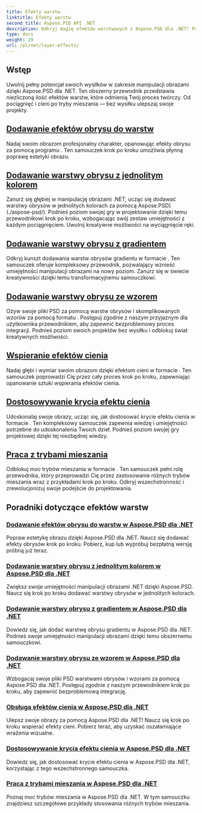 ```yaml
---
title: Efekty warstw
linktitle: Efekty warstw
second_title: Aspose.PSD API .NET
description: Odkryj magię efektów warstwowych z Aspose.PSD dla .NET! Podnieś swoje umiejętności manipulacji obrazem, ucząc się dodawać tryby obrysu, cienia i mieszania.
type: docs
weight: 29
url: /pl/net/layer-effects/
---
```

## Wstęp

Uwolnij pełny potencjał swoich wysiłków w zakresie manipulacji obrazami dzięki Aspose.PSD dla .NET. Ten obszerny przewodnik przedstawia niezliczoną ilość efektów warstw, które odmienią Twój proces twórczy. Od pociągnięć i cieni po tryby mieszania — bez wysiłku ulepszaj swoje projekty.

## [Dodawanie efektów obrysu do warstw](./adding-stroke-effects/)

Nadaj swoim obrazom profesjonalny charakter, opanowując efekty obrysu za pomocą programu . Ten samouczek krok po kroku umożliwia płynną poprawę estetyki obrazu. 

## [Dodawanie warstwy obrysu z jednolitym kolorem](./adding-stroke-layer-solid-color/)

Zanurz się głębiej w manipulację obrazami .NET, ucząc się dodawać warstwy obrysów w jednolitych kolorach za pomocą Aspose.PSD](./aspose-psd/). Podnieś poziom swojej gry w projektowanie dzięki temu przewodnikowi krok po kroku, wzbogacając swój zestaw umiejętności z każdym pociągnięciem. Uwolnij kreatywne możliwości na wyciągnięcie ręki.

## [Dodawanie warstwy obrysu z gradientem](./adding-stroke-layer-gradient/)

Odkryj kunszt dodawania warstw obrysów gradientu w formacie . Ten samouczek oferuje kompleksowy przewodnik, pozwalający wznieść umiejętności manipulacji obrazami na nowy poziom. Zanurz się w świecie kreatywności dzięki temu transformacyjnemu samouczkowi.

## [Dodawanie warstwy obrysu ze wzorem](./adding-stroke-layer-pattern/)

Ożyw swoje pliki PSD za pomocą warstw obrysów i skomplikowanych wzorów za pomocą formatu . Postępuj zgodnie z naszym przyjaznym dla użytkownika przewodnikiem, aby zapewnić bezproblemowy proces integracji. Podnieś poziom swoich projektów bez wysiłku i odblokuj świat kreatywnych możliwości.

## [Wspieranie efektów cienia](./supporting-shadow-effects/)

Nadaj głębi i wymiar swoim obrazom dzięki efektom cieni w formacie . Ten samouczek poprowadzi Cię przez cały proces krok po kroku, zapewniając opanowanie sztuki wspierania efektów cienia. 

## [Dostosowywanie krycia efektu cienia](./adjusting-shadow-effect-opacity/)

Udoskonalaj swoje obrazy, ucząc się, jak dostosować krycie efektu cienia w formacie . Ten kompleksowy samouczek zapewnia wiedzę i umiejętności potrzebne do udoskonalenia Twoich dzieł. Podnieś poziom swojej gry projektowej dzięki tej niezbędnej wiedzy.

## [Praca z trybami mieszania](./working-with-blend-modes/)

Odblokuj moc trybów mieszania w formacie . Ten samouczek pełni rolę przewodnika, który przeprowadzi Cię przez zastosowanie różnych trybów mieszania wraz z przykładami krok po kroku. Odkryj wszechstronność i zrewolucjonizuj swoje podejście do projektowania.

## Poradniki dotyczące efektów warstw
### [Dodawanie efektów obrysu do warstw w Aspose.PSD dla .NET](./adding-stroke-effects/)
Popraw estetykę obrazu dzięki Aspose.PSD dla .NET. Naucz się dodawać efekty obrysów krok po kroku. Pobierz, kup lub wypróbuj bezpłatną wersję próbną już teraz.
### [Dodawanie warstwy obrysu z jednolitym kolorem w Aspose.PSD dla .NET](./adding-stroke-layer-solid-color/)
Zwiększ swoje umiejętności manipulacji obrazami .NET dzięki Aspose.PSD. Naucz się krok po kroku dodawać warstwy obrysów w jednolitych kolorach.
### [Dodawanie warstwy obrysu z gradientem w Aspose.PSD dla .NET](./adding-stroke-layer-gradient/)
Dowiedz się, jak dodać warstwę obrysu gradientu w Aspose.PSD dla .NET. Podnieś swoje umiejętności manipulacji obrazami dzięki temu obszernemu samouczkowi.
### [Dodawanie warstwy obrysu ze wzorem w Aspose.PSD dla .NET](./adding-stroke-layer-pattern/)
Wzbogacaj swoje pliki PSD warstwami obrysów i wzorami za pomocą Aspose.PSD dla .NET. Postępuj zgodnie z naszym przewodnikiem krok po kroku, aby zapewnić bezproblemową integrację.
### [Obsługa efektów cienia w Aspose.PSD dla .NET](./supporting-shadow-effects/)
Ulepsz swoje obrazy za pomocą Aspose.PSD dla .NET! Naucz się krok po kroku wspierać efekty cieni. Pobierz teraz, aby uzyskać oszałamiające wrażenia wizualne.
### [Dostosowywanie krycia efektu cienia w Aspose.PSD dla .NET](./adjusting-shadow-effect-opacity/)
Dowiedz się, jak dostosować krycie efektu cienia w Aspose.PSD dla .NET, korzystając z tego wszechstronnego samouczka.
### [Praca z trybami mieszania w Aspose.PSD dla .NET](./working-with-blend-modes/)
Poznaj moc trybów mieszania w Aspose.PSD dla .NET. W tym samouczku znajdziesz szczegółowe przykłady stosowania różnych trybów mieszania.